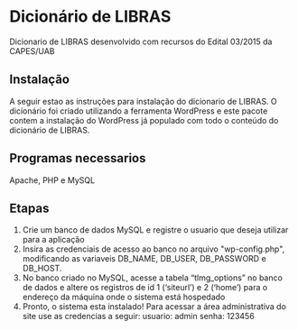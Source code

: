 # Dicionário de LIBRAS
Dicionario de LIBRAS desenvolvido com recursos do Edital 03/2015 da CAPES/UAB

## Instalação
A seguir estao as instruções para instalação do dicionario de LIBRAS. O dicionário foi criado utilizando a ferramenta WordPress e este pacote contem a instalação do WordPress já populado com todo o conteúdo do dicionário de LIBRAS. 

## Programas necessarios
Apache, PHP e MySQL

## Etapas
1. Crie um banco de dados MySQL e registre o usuario que deseja utilizar para a aplicação
2. Insira as credenciais de acesso ao banco no arquivo "wp-config.php", modificando as variaveis DB_NAME, DB_USER, DB_PASSWORD e DB_HOST.
3. No banco criado no MySQL, acesse a tabela “tlmg_options” no banco de dados e altere os registros de id 1 (‘siteurl’) e 2 (‘home’) para o endereço da máquina onde o sistema está hospedado
4. Pronto, o sistema esta instalado! Para acessar a área administrativa do site use as credencias a seguir:
  usuario: admin
  senha: 123456
